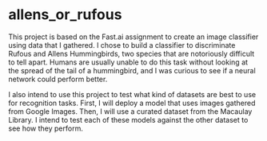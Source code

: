 # allens_or_rufous

This project is based on the Fast.ai assignment to create an image classifier using data that I gathered. I chose to build a classifier to discriminate Rufous and Allens Hummingbirds, two species that are notoriously difficult to tell apart. Humans are usually unable to do this task without looking at the spread of the tail of a hummingbird, and I was curious to see if a neural network could perform better.

I also intend to use this project to test what kind of datasets are best to use for recognition tasks. First, I will deploy a model that uses images gathered from Google Images. Then, I will use a curated dataset from the Macaulay Library. I intend to test each of these models against the other dataset to see how they perform.
